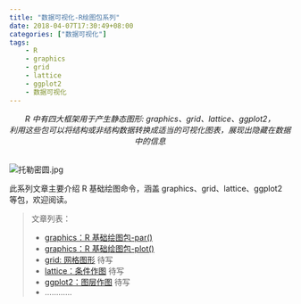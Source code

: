 ```yaml
---
title: "数据可视化-R绘图包系列"
date: 2018-04-07T17:30:49+08:00
categories: ["数据可视化"]
tags: 
    - R
    - graphics
    - grid
    - lattice
    - ggplot2
    - 数据可视化
---
```


<center><i>
    R 中有四大框架用于产生静态图形: graphics、grid、lattice、ggplot2，<br />
    利用这些包可以将结构或非结构数据转换成适当的可视化图表，展现出隐藏在数据中的信息
</i></center>

<br />![托勒密圆.jpg](https://blog-1255524710.cos.ap-beijing.myqcloud.com/cover/picture.jpg)
<!--more-->

此系列文章主要介绍 R 基础绘图命令，涵盖 graphics、grid、lattice、ggplot2 等包，欢迎阅读。

> 文章列表：
> * [graphics：R 基础绘图包-par()](https://blog-1255524710.cos.ap-beijing.myqcloud.com/html/graphics.html)
> * [graphics：R 基础绘图包-plot()](https://blog-1255524710.cos.ap-beijing.myqcloud.com/html/graphics-plot.html)
> * [grid: 网格图形]()  待写
> * [lattice：条件作图]() 待写
> * [ggplot2：图层作图]() 待写
> * …………